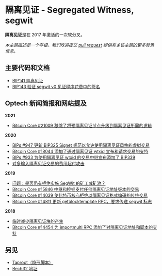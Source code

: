 # 隔离见证 - Segregated Witness, segwit

**隔离见证**是在 2017 年激活的一次软分叉。

_本主题描述是一个存根。我们欢迎提交_ [_pull request_](https://github.com/bitcoinops/bitcoinops.github.io/edit/master/\_topics/en/segregated-witness.md) _提供有关该主题的更多背景信息。_

## 主要代码和文档

* [BIP141 隔离见证](https://github.com/bitcoin/bips/blob/master/bip-0141.mediawiki)
* [BIP143 验证 segwit v0 见证程序花费中的签名](https://github.com/bitcoin/bips/blob/master/bip-0143.mediawiki)

## Optech 新闻简报和网站提及

**2021**

* [Bitcoin Core #21009 移除了将预隔离见证节点升级到隔离见证所需的逻辑](https://bitcoinops.org/en/newsletters/2021/05/05/#bitcoin-core-21009)

**2020**

* [BIPs #947 更新 BIP325 Signet 规范以允许使用隔离见证风格的虚拟交易](https://bitcoinops.org/en/newsletters/2020/08/05/#bips-947)
* [Bitcoin Core #18044 添加了通过隔离见证 wtxid 宣布和请求交易的支持](https://bitcoinops.org/en/newsletters/2020/07/29/#bitcoin-core-18044)
* [BIPs #933 为使用隔离见证 wtxid 的交易中继宣布添加了 BIP339](https://bitcoinops.org/en/newsletters/2020/07/01/#bips-933)
* [对多输入隔离见证交易的费用超付攻击](https://bitcoinops.org/en/newsletters/2020/06/10/#fee-overpayment-attack-on-multi-input-segwit-transactions)

**2019**

* [问题：是否仍有拒绝实施 SegWit 的矿工或矿池？](https://bitcoinops.org/en/newsletters/2019/04/30/#are-there-still-miners-or-mining-pools-which-refuse-to-implement-segwit)
* [Bitcoin Core #15846 中继和挖掘支付任何隔离见证地址版本的交易](https://bitcoinops.org/en/newsletters/2019/04/30/#bitcoin-core-15846)
* [Bitcoin Core #14039 使比特币核心拒绝以隔离见证格式编码的传统交易](https://bitcoinops.org/en/newsletters/2019/04/30/#bitcoin-core-14039)
* [Bitcoin Core #14811 更新 getblocktemplate RPC，要求传递 segwit 标志](https://bitcoinops.org/en/newsletters/2019/01/08/#bitcoin-core-14811)

**2018**

* [临时减少隔离见证块的产生](https://bitcoinops.org/en/newsletters/2018/11/06/#temporary-reduction-in-segwit-block-production)
* [Bitcoin Core #14454 为 importmulti RPC 添加了对隔离见证地址和脚本的支持](https://bitcoinops.org/en/newsletters/2018/11/06/#bitcoin-core-14454)

## 另见

* [Taproot（隐形脚本）](https://bitcoinops.org/en/topics/taproot/)
* [Bech32 地址](https://bitcoinops.org/en/topics/bech32/)
